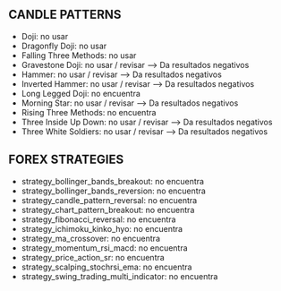 ## CANDLE PATTERNS

* Doji: no usar 
* Dragonfly Doji: no usar
* Falling Three Methods: no usar
* Gravestone Doji: no usar / revisar --> Da resultados negativos
* Hammer: no usar / revisar --> Da resultados negativos
* Inverted Hammer: no usar / revisar --> Da resultados negativos
* Long Legged Doji: no encuentra
* Morning Star: no usar / revisar --> Da resultados negativos
* Rising Three Methods: no encuentra
* Three Inside Up Down: no usar / revisar --> Da resultados negativos
* Three White Soldiers: no usar / revisar --> Da resultados negativos

## FOREX STRATEGIES

* strategy_bollinger_bands_breakout: no encuentra
* strategy_bollinger_bands_reversion: no encuentra
* strategy_candle_pattern_reversal: no encuentra
* strategy_chart_pattern_breakout: no encuentra
* strategy_fibonacci_reversal: no encuentra
* strategy_ichimoku_kinko_hyo: no encuentra
* strategy_ma_crossover: no encuentra
* strategy_momentum_rsi_macd: no encuentra
* strategy_price_action_sr: no encuentra
* strategy_scalping_stochrsi_ema: no encuentra
* strategy_swing_trading_multi_indicator: no encuentra